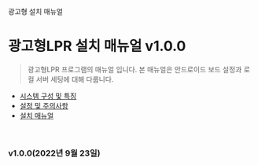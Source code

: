 광고형 설치 매뉴얼

# 광고형LPR 설치 매뉴얼 v1.0.0

> 광고형LPR 프로그램의 매뉴얼 입니다. 본 매뉴얼은 안드로이드 보드 설정과 로컬 서버 세팅에 대해 다룹니다.
>
- [시스템 구성 및 특징](system.md)
- [설정 및 주의사항](point.md)
- [설치 매뉴얼](install_manual.md)

<br>

### v1.0.0(2022년 9월 23일)